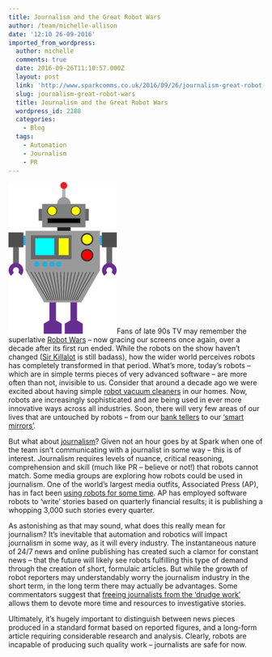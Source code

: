 ```yaml
---
title: Journalism and the Great Robot Wars
author: /team/michelle-allison
date: '12:10 26-09-2016'
imported_from_wordpress:
  author: michelle
  comments: true
  date: 2016-09-26T11:10:57.000Z
  layout: post
  link: 'http://www.sparkcomms.co.uk/2016/09/26/journalism-great-robot-wars/'
  slug: journalism-great-robot-wars
  title: Journalism and the Great Robot Wars
  wordpress_id: 2288
  categories:
    - Blog
  tags:
    - Automation
    - Journalism
    - PR
---
```


![robot-1294923_640](robot-1294923_640-214x300.png)Fans of late 90s TV may remember the superlative [Robot Wars](https://en.wikipedia.org/wiki/Robot_Wars_(TV_series)) – now gracing our screens once again, over a decade after its first run ended. While the robots on the show haven’t changed ([Sir Killalot](http://robotwars.wikia.com/wiki/Sir_Killalot) is still badass), how the wider world perceives robots has completely transformed in that period. What’s more, today’s robots – which are in simple terms pieces of very advanced software – are more often than not, invisible to us. Consider that around a decade ago we were excited about having simple [robot vacuum cleaners](https://en.wikipedia.org/wiki/Roomba) in our homes. Now, robots are increasingly sophisticated and are being used in ever more innovative ways across all industries. Soon, there will very few areas of our lives that are untouched by robots – from our [bank tellers](http://www.ibtimes.co.uk/nao-robot-bank-teller-japanese-bank-tokyo-mitsubishi-unveils-pint-sized-customer-liason-1496152) to our [‘smart mirrors’](http://uk.businessinsider.com/robots-are-infiltrating-retail-2016-6).

But what about [journalism](https://en.wikipedia.org/wiki/Fourth_Estate)? Given not an hour goes by at Spark when one of the team isn’t communicating with a journalist in some way – this is of interest. Journalism requires levels of nuance, critical reasoning, comprehension and skill (much like PR – believe or not!) that robots cannot match. Some media groups are exploring how robots could be used in journalism. One of the world’s largest media outfits, Associated Press (AP), has in fact been [using robots for some time](http://www.theverge.com/2015/1/29/7939067/ap-journalism-automation-robots-financial-reporting). AP has employed software robots to ‘write’ stories based on quarterly financial results; it is publishing a whopping 3,000 such stories every quarter.

As astonishing as that may sound, what does this really mean for journalism? It’s inevitable that automation and robotics will impact journalism in some way, as it will every industry. The instantaneous nature of 24/7 news and online publishing has created such a clamor for constant news – that the future will likely see robots fulfilling this type of demand through the creation of short, formulaic articles. But while the growth of robot reporters may understandably worry the journalism industry in the short term, in the long term there may actually be advantages. Some commentators suggest that [freeing journalists from the ‘drudge work’](https://www.theguardian.com/media/2016/apr/03/artificla-intelligence-robot-reporter-pulitzer-prize) allows them to devote more time and resources to investigative stories.

Ultimately, it’s hugely important to distinguish between news pieces produced in a standard format based on reported figures, and a long-form article requiring considerable research and analysis. Clearly, robots are incapable of producing such quality work – journalists are safe for now.
